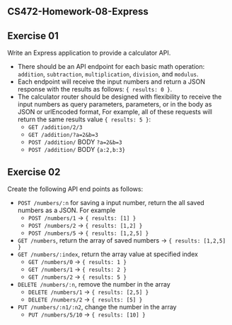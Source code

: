 ## CS472-Homework-08-Express

## Exercise 01
Write an Express application to provide a calculator API. 
* There should be an API endpoint for each basic math operation: `addition`, `subtraction`, `multiplication`, `division`, and `modulus`. 
* Each endpoint will receive the input numbers and return a JSON response with the results as follows: `{ results: 0 }`. 
* The calculator router should be designed with flexibility to receive the input numbers as query parameters, parameters, or in the body as JSON or urlEncoded format, For example, all of these requests will return the same results value `{ results: 5 }`:
  * `GET /addition/2/3`
  * `GET /addition/?a=2&b=3`
  * `POST /addition/` BODY `?a=2&b=3`
  * `POST /addition/` BODY `{a:2,b:3}`

## Exercise 02
Create the following API end points as follows:
* `POST /numbers/:n` for saving a input number, return the all saved numbers as a JSON. For example
  * `POST /numbers/1` -> `{ results: [1] }`
  * `POST /numbers/2` -> `{ results: [1,2] }`
  * `POST /numbers/5` -> `{ results: [1,2,5] }`
* `GET /numbers`, return the array of saved numbers -> `{ results: [1,2,5] }`
* `GET /numbers/:index`, return the array value at specified index
  * `GET /numbers/0` -> `{ results: 1 }`
  * `GET /numbers/1` -> `{ results: 2 }`
  * `GET /numbers/2` -> `{ results: 5 }`
* `DELETE /numbers/:n`, remove the number in the array
  * `DELETE /numbers/1` -> `{ results: [2,5] }`
  * `DELETE /numbers/2` → `{ results: [5] }`
* `PUT /numbers/:n1/:n2`, change the number in the array
  * `PUT /numbers/5/10` -> `{ results: [10] }`
